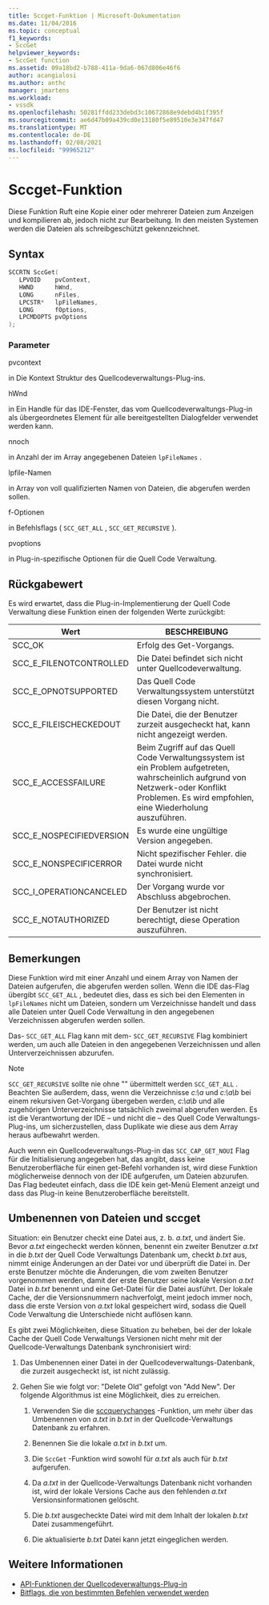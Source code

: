 ```yaml
---
title: Sccget-Funktion | Microsoft-Dokumentation
ms.date: 11/04/2016
ms.topic: conceptual
f1_keywords:
- SccGet
helpviewer_keywords:
- SccGet function
ms.assetid: 09a18bd2-b788-411a-9da6-067d806e46f6
author: acangialosi
ms.author: anthc
manager: jmartens
ms.workload:
- vssdk
ms.openlocfilehash: 50281ffdd233debd3c10672868e9debd4b1f395f
ms.sourcegitcommit: ae6d47b09a439cd0e13180f5e89510e3e347fd47
ms.translationtype: MT
ms.contentlocale: de-DE
ms.lasthandoff: 02/08/2021
ms.locfileid: "99965212"
---
```

# <a name="sccget-function"></a>Sccget-Funktion
Diese Funktion Ruft eine Kopie einer oder mehrerer Dateien zum Anzeigen und kompilieren ab, jedoch nicht zur Bearbeitung. In den meisten Systemen werden die Dateien als schreibgeschützt gekennzeichnet.

## <a name="syntax"></a>Syntax

```cpp
SCCRTN SccGet(
   LPVOID    pvContext,
   HWND      hWnd,
   LONG      nFiles,
   LPCSTR*   lpFileNames,
   LONG      fOptions,
   LPCMDOPTS pvOptions
);
```

### <a name="parameters"></a>Parameter
 pvcontext

in Die Kontext Struktur des Quellcodeverwaltungs-Plug-ins.

 hWnd

in Ein Handle für das IDE-Fenster, das vom Quellcodeverwaltungs-Plug-in als übergeordnetes Element für alle bereitgestellten Dialogfelder verwendet werden kann.

 nnoch

in Anzahl der im Array angegebenen Dateien `lpFileNames` .

 lpfile-Namen

in Array von voll qualifizierten Namen von Dateien, die abgerufen werden sollen.

 f-Optionen

in Befehlsflags ( `SCC_GET_ALL` , `SCC_GET_RECURSIVE` ).

 pvoptions

in Plug-in-spezifische Optionen für die Quell Code Verwaltung.

## <a name="return-value"></a>Rückgabewert
 Es wird erwartet, dass die Plug-in-Implementierung der Quell Code Verwaltung diese Funktion einen der folgenden Werte zurückgibt:

|Wert|BESCHREIBUNG|
|-----------|-----------------|
|SCC_OK|Erfolg des Get-Vorgangs.|
|SCC_E_FILENOTCONTROLLED|Die Datei befindet sich nicht unter Quellcodeverwaltung.|
|SCC_E_OPNOTSUPPORTED|Das Quell Code Verwaltungssystem unterstützt diesen Vorgang nicht.|
|SCC_E_FILEISCHECKEDOUT|Die Datei, die der Benutzer zurzeit ausgecheckt hat, kann nicht angezeigt werden.|
|SCC_E_ACCESSFAILURE|Beim Zugriff auf das Quell Code Verwaltungssystem ist ein Problem aufgetreten, wahrscheinlich aufgrund von Netzwerk-oder Konflikt Problemen. Es wird empfohlen, eine Wiederholung auszuführen.|
|SCC_E_NOSPECIFIEDVERSION|Es wurde eine ungültige Version angegeben.|
|SCC_E_NONSPECIFICERROR|Nicht spezifischer Fehler. die Datei wurde nicht synchronisiert.|
|SCC_I_OPERATIONCANCELED|Der Vorgang wurde vor Abschluss abgebrochen.|
|SCC_E_NOTAUTHORIZED|Der Benutzer ist nicht berechtigt, diese Operation auszuführen.|

## <a name="remarks"></a>Bemerkungen
 Diese Funktion wird mit einer Anzahl und einem Array von Namen der Dateien aufgerufen, die abgerufen werden sollen. Wenn die IDE das-Flag übergibt `SCC_GET_ALL` , bedeutet dies, dass es sich bei den Elementen in `lpFileNames` nicht um Dateien, sondern um Verzeichnisse handelt und dass alle Dateien unter Quell Code Verwaltung in den angegebenen Verzeichnissen abgerufen werden sollen.

 Das- `SCC_GET_ALL` Flag kann mit dem- `SCC_GET_RECURSIVE` Flag kombiniert werden, um auch alle Dateien in den angegebenen Verzeichnissen und allen Unterverzeichnissen abzurufen.

> [!NOTE]
> `SCC_GET_RECURSIVE` sollte nie ohne "" übermittelt werden `SCC_GET_ALL` . Beachten Sie außerdem, dass, wenn die Verzeichnisse *c:\a* und *c:\a\b* bei einem rekursiven Get-Vorgang übergeben werden, *c:\a\b* und alle zugehörigen Unterverzeichnisse tatsächlich zweimal abgerufen werden. Es ist die Verantwortung der IDE – und nicht die – des Quell Code Verwaltungs-Plug-ins, um sicherzustellen, dass Duplikate wie diese aus dem Array heraus aufbewahrt werden.

 Auch wenn ein Quellcodeverwaltungs-Plug-in das `SCC_CAP_GET_NOUI` Flag für die Initialisierung angegeben hat, das angibt, dass keine Benutzeroberfläche für einen get-Befehl vorhanden ist, wird diese Funktion möglicherweise dennoch von der IDE aufgerufen, um Dateien abzurufen. Das Flag bedeutet einfach, dass die IDE kein get-Menü Element anzeigt und dass das Plug-in keine Benutzeroberfläche bereitstellt.

## <a name="rename-files-and-sccget"></a>Umbenennen von Dateien und sccget
 Situation: ein Benutzer checkt eine Datei aus, z. b. *a.txt*, und ändert Sie. Bevor *a.txt* eingecheckt werden können, benennt ein zweiter Benutzer *a.txt* in die *b.txt* der Quell Code Verwaltungs Datenbank um, checkt *b.txt* aus, nimmt einige Änderungen an der Datei vor und überprüft die Datei in. Der erste Benutzer möchte die Änderungen, die vom zweiten Benutzer vorgenommen werden, damit der erste Benutzer seine lokale Version *a.txt* Datei in *b.txt* benennt und eine Get-Datei für die Datei ausführt. Der lokale Cache, der die Versionsnummern nachverfolgt, meint jedoch immer noch, dass die erste Version von *a.txt* lokal gespeichert wird, sodass die Quell Code Verwaltung die Unterschiede nicht auflösen kann.

 Es gibt zwei Möglichkeiten, diese Situation zu beheben, bei der der lokale Cache der Quell Code Verwaltungs Versionen nicht mehr mit der Quellcode-Verwaltungs Datenbank synchronisiert wird:

1. Das Umbenennen einer Datei in der Quellcodeverwaltungs-Datenbank, die zurzeit ausgecheckt ist, ist nicht zulässig.

2. Gehen Sie wie folgt vor: "Delete Old" gefolgt von "Add New". Der folgende Algorithmus ist eine Möglichkeit, dies zu erreichen.

    1. Verwenden Sie die [sccquerychanges](../extensibility/sccquerychanges-function.md) -Funktion, um mehr über das Umbenennen von *a.txt* in *b.txt* in der Quellcode-Verwaltungs Datenbank zu erfahren.

    2. Benennen Sie die lokale *a.txt* in *b.txt* um.

    3. Die `SccGet` -Funktion wird sowohl für *a.txt* als auch für *b.txt* aufgerufen.

    4. Da *a.txt* in der Quellcode-Verwaltungs Datenbank nicht vorhanden ist, wird der lokale Versions Cache aus den fehlenden *a.txt* Versionsinformationen gelöscht.

    5. Die *b.txt* ausgecheckte Datei wird mit dem Inhalt der lokalen *b.txt* Datei zusammengeführt.

    6. Die aktualisierte *b.txt* Datei kann jetzt eingeglichen werden.

## <a name="see-also"></a>Weitere Informationen
- [API-Funktionen der Quellcodeverwaltungs-Plug-in](../extensibility/source-control-plug-in-api-functions.md)
- [Bitflags, die von bestimmten Befehlen verwendet werden](../extensibility/bitflags-used-by-specific-commands.md)
